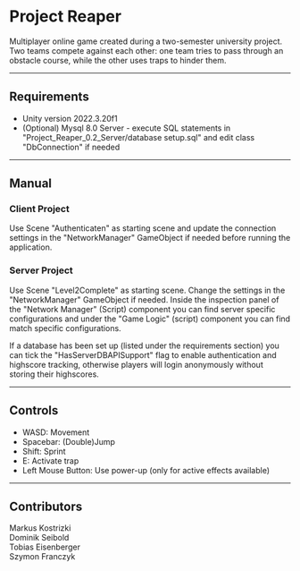 # Project Reaper

Multiplayer online game created during a two-semester university project.
Two teams compete against each other: one team tries to pass through an obstacle course, while the other uses traps to hinder them.

***

## Requirements
- Unity version 2022.3.20f1
- (Optional) Mysql 8.0 Server - execute SQL statements in "Project_Reaper_0.2_Server/database setup.sql" and edit class "DbConnection" if needed

***

## Manual

### Client Project
Use Scene "Authenticaten" as starting scene and update the connection settings in the "NetworkManager" GameObject if needed before running the application.

### Server Project
Use Scene "Level2Complete" as starting scene. Change the settings in the "NetworkManager" GameObject if needed.
Inside the inspection panel of the "Network Manager" (Script) component you can find server specific configurations and under the "Game Logic" (script) component
you can find match specific configurations.

If a database has been set up (listed under the requirements section) you can tick the "HasServerDBAPISupport" flag to enable authentication and highscore tracking,
otherwise players will login anonymously without storing their highscores.

***

## Controls
- WASD: Movement
- Spacebar: (Double)Jump
- Shift: Sprint
- E: Activate trap
- Left Mouse Button: Use power-up (only for active effects available)

***

## Contributors 
Markus Kostrizki <br/>
Dominik Seibold <br/>
Tobias Eisenberger <br/>
Szymon Franczyk <br/>
